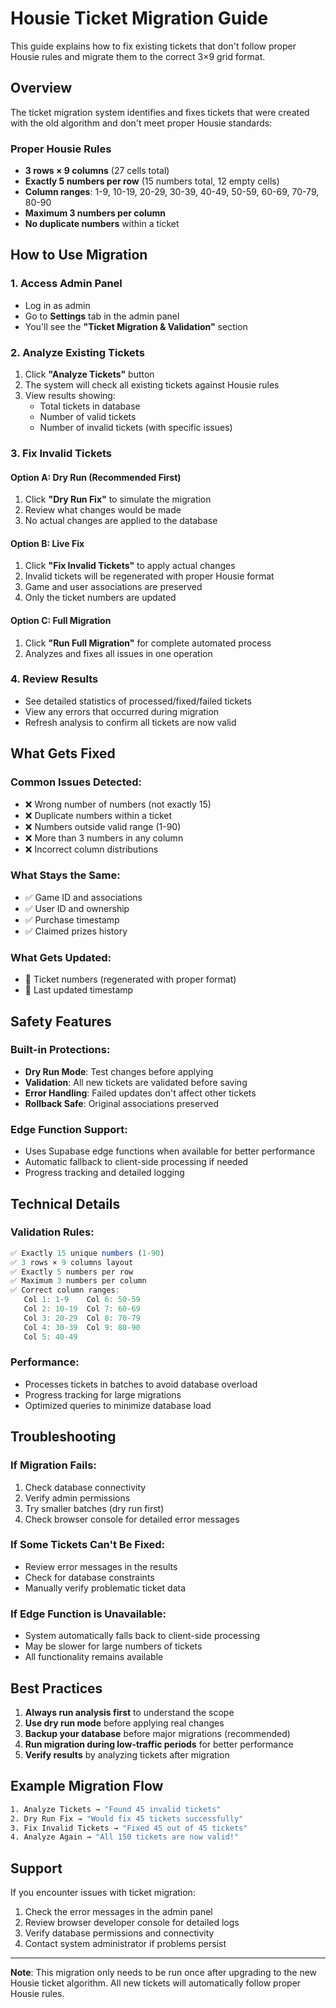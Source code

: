 # Housie Ticket Migration Guide

This guide explains how to fix existing tickets that don't follow proper Housie rules and migrate them to the correct 3×9 grid format.

## Overview

The ticket migration system identifies and fixes tickets that were created with the old algorithm and don't meet proper Housie standards:

### Proper Housie Rules
- **3 rows × 9 columns** (27 cells total)
- **Exactly 5 numbers per row** (15 numbers total, 12 empty cells)
- **Column ranges**: 1-9, 10-19, 20-29, 30-39, 40-49, 50-59, 60-69, 70-79, 80-90
- **Maximum 3 numbers per column**
- **No duplicate numbers** within a ticket

## How to Use Migration

### 1. Access Admin Panel
- Log in as admin
- Go to **Settings** tab in the admin panel
- You'll see the **"Ticket Migration & Validation"** section

### 2. Analyze Existing Tickets
1. Click **"Analyze Tickets"** button
2. The system will check all existing tickets against Housie rules
3. View results showing:
   - Total tickets in database
   - Number of valid tickets
   - Number of invalid tickets (with specific issues)

### 3. Fix Invalid Tickets

#### Option A: Dry Run (Recommended First)
1. Click **"Dry Run Fix"** to simulate the migration
2. Review what changes would be made
3. No actual changes are applied to the database

#### Option B: Live Fix
1. Click **"Fix Invalid Tickets"** to apply actual changes
2. Invalid tickets will be regenerated with proper Housie format
3. Game and user associations are preserved
4. Only the ticket numbers are updated

#### Option C: Full Migration
1. Click **"Run Full Migration"** for complete automated process
2. Analyzes and fixes all issues in one operation

### 4. Review Results
- See detailed statistics of processed/fixed/failed tickets
- View any errors that occurred during migration
- Refresh analysis to confirm all tickets are now valid

## What Gets Fixed

### Common Issues Detected:
- ❌ Wrong number of numbers (not exactly 15)
- ❌ Duplicate numbers within a ticket
- ❌ Numbers outside valid range (1-90)
- ❌ More than 3 numbers in any column
- ❌ Incorrect column distributions

### What Stays the Same:
- ✅ Game ID and associations
- ✅ User ID and ownership
- ✅ Purchase timestamp
- ✅ Claimed prizes history

### What Gets Updated:
- 🔄 Ticket numbers (regenerated with proper format)
- 🔄 Last updated timestamp

## Safety Features

### Built-in Protections:
- **Dry Run Mode**: Test changes before applying
- **Validation**: All new tickets are validated before saving
- **Error Handling**: Failed updates don't affect other tickets
- **Rollback Safe**: Original associations preserved

### Edge Function Support:
- Uses Supabase edge functions when available for better performance
- Automatic fallback to client-side processing if needed
- Progress tracking and detailed logging

## Technical Details

### Validation Rules:
```typescript
✅ Exactly 15 unique numbers (1-90)
✅ 3 rows × 9 columns layout
✅ Exactly 5 numbers per row
✅ Maximum 3 numbers per column
✅ Correct column ranges:
   Col 1: 1-9    Col 6: 50-59
   Col 2: 10-19  Col 7: 60-69
   Col 3: 20-29  Col 8: 70-79
   Col 4: 30-39  Col 9: 80-90
   Col 5: 40-49
```

### Performance:
- Processes tickets in batches to avoid database overload
- Progress tracking for large migrations
- Optimized queries to minimize database load

## Troubleshooting

### If Migration Fails:
1. Check database connectivity
2. Verify admin permissions
3. Try smaller batches (dry run first)
4. Check browser console for detailed error messages

### If Some Tickets Can't Be Fixed:
- Review error messages in the results
- Check for database constraints
- Manually verify problematic ticket data

### If Edge Function is Unavailable:
- System automatically falls back to client-side processing
- May be slower for large numbers of tickets
- All functionality remains available

## Best Practices

1. **Always run analysis first** to understand the scope
2. **Use dry run mode** before applying real changes
3. **Backup your database** before major migrations (recommended)
4. **Run migration during low-traffic periods** for better performance
5. **Verify results** by analyzing tickets after migration

## Example Migration Flow

```bash
1. Analyze Tickets → "Found 45 invalid tickets"
2. Dry Run Fix → "Would fix 45 tickets successfully"  
3. Fix Invalid Tickets → "Fixed 45 out of 45 tickets"
4. Analyze Again → "All 150 tickets are now valid!"
```

## Support

If you encounter issues with ticket migration:
1. Check the error messages in the admin panel
2. Review browser developer console for detailed logs
3. Verify database permissions and connectivity
4. Contact system administrator if problems persist

---

**Note**: This migration only needs to be run once after upgrading to the new Housie ticket algorithm. All new tickets will automatically follow proper Housie rules.
